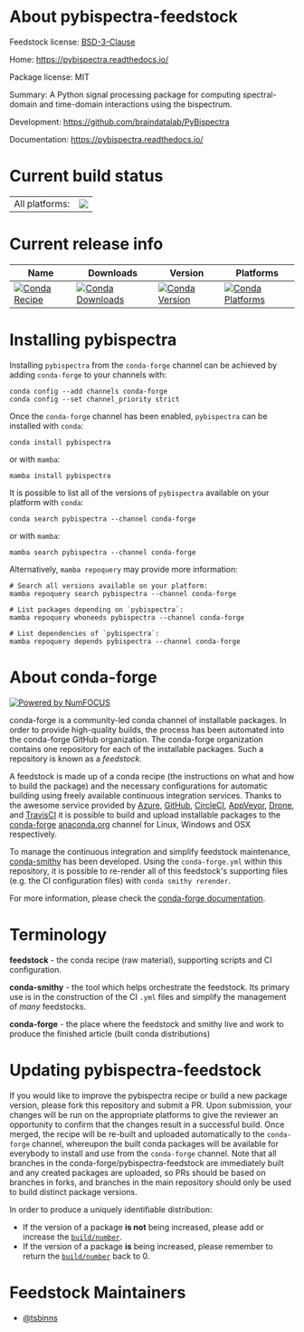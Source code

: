 About pybispectra-feedstock
===========================

Feedstock license: [BSD-3-Clause](https://github.com/conda-forge/pybispectra-feedstock/blob/main/LICENSE.txt)

Home: https://pybispectra.readthedocs.io/

Package license: MIT

Summary: A Python signal processing package for computing spectral-domain and time-domain interactions using the bispectrum.

Development: https://github.com/braindatalab/PyBispectra

Documentation: https://pybispectra.readthedocs.io/

Current build status
====================


<table><tr><td>All platforms:</td>
    <td>
      <a href="https://dev.azure.com/conda-forge/feedstock-builds/_build/latest?definitionId=26643&branchName=main">
        <img src="https://dev.azure.com/conda-forge/feedstock-builds/_apis/build/status/pybispectra-feedstock?branchName=main">
      </a>
    </td>
  </tr>
</table>

Current release info
====================

| Name | Downloads | Version | Platforms |
| --- | --- | --- | --- |
| [![Conda Recipe](https://img.shields.io/badge/recipe-pybispectra-green.svg)](https://anaconda.org/conda-forge/pybispectra) | [![Conda Downloads](https://img.shields.io/conda/dn/conda-forge/pybispectra.svg)](https://anaconda.org/conda-forge/pybispectra) | [![Conda Version](https://img.shields.io/conda/vn/conda-forge/pybispectra.svg)](https://anaconda.org/conda-forge/pybispectra) | [![Conda Platforms](https://img.shields.io/conda/pn/conda-forge/pybispectra.svg)](https://anaconda.org/conda-forge/pybispectra) |

Installing pybispectra
======================

Installing `pybispectra` from the `conda-forge` channel can be achieved by adding `conda-forge` to your channels with:

```
conda config --add channels conda-forge
conda config --set channel_priority strict
```

Once the `conda-forge` channel has been enabled, `pybispectra` can be installed with `conda`:

```
conda install pybispectra
```

or with `mamba`:

```
mamba install pybispectra
```

It is possible to list all of the versions of `pybispectra` available on your platform with `conda`:

```
conda search pybispectra --channel conda-forge
```

or with `mamba`:

```
mamba search pybispectra --channel conda-forge
```

Alternatively, `mamba repoquery` may provide more information:

```
# Search all versions available on your platform:
mamba repoquery search pybispectra --channel conda-forge

# List packages depending on `pybispectra`:
mamba repoquery whoneeds pybispectra --channel conda-forge

# List dependencies of `pybispectra`:
mamba repoquery depends pybispectra --channel conda-forge
```


About conda-forge
=================

[![Powered by
NumFOCUS](https://img.shields.io/badge/powered%20by-NumFOCUS-orange.svg?style=flat&colorA=E1523D&colorB=007D8A)](https://numfocus.org)

conda-forge is a community-led conda channel of installable packages.
In order to provide high-quality builds, the process has been automated into the
conda-forge GitHub organization. The conda-forge organization contains one repository
for each of the installable packages. Such a repository is known as a *feedstock*.

A feedstock is made up of a conda recipe (the instructions on what and how to build
the package) and the necessary configurations for automatic building using freely
available continuous integration services. Thanks to the awesome service provided by
[Azure](https://azure.microsoft.com/en-us/services/devops/), [GitHub](https://github.com/),
[CircleCI](https://circleci.com/), [AppVeyor](https://www.appveyor.com/),
[Drone](https://cloud.drone.io/welcome), and [TravisCI](https://travis-ci.com/)
it is possible to build and upload installable packages to the
[conda-forge](https://anaconda.org/conda-forge) [anaconda.org](https://anaconda.org/)
channel for Linux, Windows and OSX respectively.

To manage the continuous integration and simplify feedstock maintenance,
[conda-smithy](https://github.com/conda-forge/conda-smithy) has been developed.
Using the ``conda-forge.yml`` within this repository, it is possible to re-render all of
this feedstock's supporting files (e.g. the CI configuration files) with ``conda smithy rerender``.

For more information, please check the [conda-forge documentation](https://conda-forge.org/docs/).

Terminology
===========

**feedstock** - the conda recipe (raw material), supporting scripts and CI configuration.

**conda-smithy** - the tool which helps orchestrate the feedstock.
                   Its primary use is in the construction of the CI ``.yml`` files
                   and simplify the management of *many* feedstocks.

**conda-forge** - the place where the feedstock and smithy live and work to
                  produce the finished article (built conda distributions)


Updating pybispectra-feedstock
==============================

If you would like to improve the pybispectra recipe or build a new
package version, please fork this repository and submit a PR. Upon submission,
your changes will be run on the appropriate platforms to give the reviewer an
opportunity to confirm that the changes result in a successful build. Once
merged, the recipe will be re-built and uploaded automatically to the
`conda-forge` channel, whereupon the built conda packages will be available for
everybody to install and use from the `conda-forge` channel.
Note that all branches in the conda-forge/pybispectra-feedstock are
immediately built and any created packages are uploaded, so PRs should be based
on branches in forks, and branches in the main repository should only be used to
build distinct package versions.

In order to produce a uniquely identifiable distribution:
 * If the version of a package **is not** being increased, please add or increase
   the [``build/number``](https://docs.conda.io/projects/conda-build/en/latest/resources/define-metadata.html#build-number-and-string).
 * If the version of a package **is** being increased, please remember to return
   the [``build/number``](https://docs.conda.io/projects/conda-build/en/latest/resources/define-metadata.html#build-number-and-string)
   back to 0.

Feedstock Maintainers
=====================

* [@tsbinns](https://github.com/tsbinns/)

